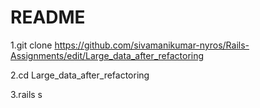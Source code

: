 # README
1.git clone https://github.com/sivamanikumar-nyros/Rails-Assignments/edit/Large_data_after_refactoring

2.cd Large_data_after_refactoring

3.rails s




